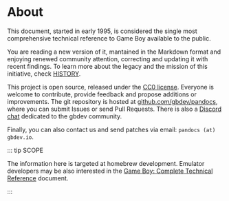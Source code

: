 # About

This document, started in early 1995, is considered the single most comprehensive technical reference to Game Boy available to the public. 

You are reading a new version of it, mantained in the Markdown format and enjoying renewed community attention, correcting and updating it with recent findings. To learn more about the legacy and the mission of this initiative, check [HISTORY](https://github.com/gbdev/pandocs#history).

This project is open source, released under the [CC0 license](https://raw.githubusercontent.com/gbdev/pandocs/develop/LICENSE). Everyone is welcome to contribute, provide feedback and propose additions or improvements. The git repository is hosted at [github.com/gbdev/pandocs](https://github.com/gbdev/pandocs), where you can submit Issues or send Pull Requests. There is also a [Discord chat](https://gbdev.io/chat) dedicated to the gbdev community.

Finally, you can also contact us and send patches via email: `pandocs (at) gbdev.io`.
 
::: tip SCOPE

The information here is targeted at homebrew development.
Emulator developers may be also interested in the [Game Boy: Complete Technical Reference](https://gekkio.fi/files/gb-docs/gbctr.pdf) document.

:::
